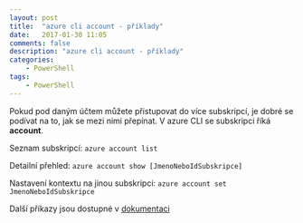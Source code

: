 ```yaml
---
layout: post
title:  "azure cli account - příklady"
date:   2017-01-30 11:05
comments: false
description: "azure cli account - příklady"
categories: 
    - PowerShell
tags: 
    - PowerShell
---
```


Pokud pod daným účtem můžete přistupovat do více subskripcí, je dobré se podívat na to, jak se mezi nimi přepínat.
V azure CLI se subskripci říká **account**.

Seznam subskripcí: `azure account list`

Detailní přehled: `azure account show [JmenoNeboIdSubskripce]`

Nastavení kontextu na jinou subskripci: `azure account set JmenoNeboIdSubskripce`

Další příkazy jsou dostupné v [dokumentaci](https://docs.microsoft.com/en-us/azure/virtual-machines/azure-cli-arm-commands#azure-account-manage-your-account-information)